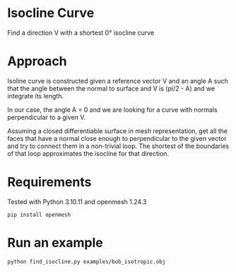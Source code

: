 # Isocline Curve

Find a direction V with a shortest 0° isocline curve

# Approach

Isoline curve is constructed given a reference vector V and an angle A such that
the angle between the normal to surface and V is (pi/2 - A) and we integrate its
length.

In our case, the angle A = 0 and we are looking for a curve with normals
perpendicular to a given V.

Assuming a closed differentiable surface in mesh representation, get all the faces
that have a normal close enough to perpendicular to the given vector and try to
connect them in a non-trivial loop. The shortest of the boundaries of that loop
approximates the isocline for that direction.

# Requirements

Tested with Python 3.10.11 and openmesh 1.24.3
```
pip install openmesh
```

# Run an example
```
python find_isocline.py examples/bob_isotropic.obj 
```

